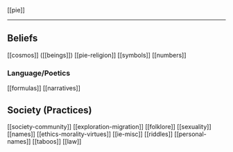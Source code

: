 [[pie]]

---



## Beliefs
[[cosmos]] ([[beings]])
[[pie-religion]]
[[symbols]]
[[numbers]]
### Language/Poetics
[[formulas]]
[[narratives]]


## Society (Practices)
[[society-community]]
[[exploration-migration]]
[[folklore]]
[[sexuality]]
[[names]]
[[ethics-morality-virtues]]
[[ie-misc]]
[[riddles]]
[[personal-names]]
[[taboos]]
[[law]]